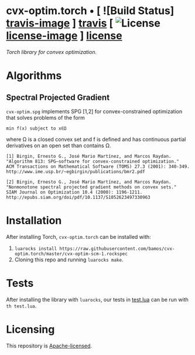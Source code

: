 # cvx-optim.torch • [ ![Build Status] [travis-image] ] [travis] [ ![License] [license-image] ] [license]

*Torch library for convex optimization.*

[travis-image]: https://travis-ci.org/bamos/cvx-optim.torch.png?branch=master
[travis]: http://travis-ci.org/bamos/cvx-optim

[license-image]: http://img.shields.io/badge/license-Apache--2-blue.svg?style=flat
[license]: LICENSE

# Algorithms

## Spectral Projected Gradient

`cvx-optim.spg` implements SPG [1,2] for convex-constrained optimization
that solves problems of the form

```
min f(x) subject to x∈Ω
```

where Ω is a closed convex set and
f is defined and has continuous partial derivatives
on an open set than contains Ω.

```
[1] Birgin, Ernesto G., José Mario Martínez, and Marcos Raydan.
"Algorithm 813: SPG—software for convex-constrained optimization."
ACM Transactions on Mathematical Software (TOMS) 27.3 (2001): 340-349.
http://www.ime.usp.br/~egbirgin/publications/bmr2.pdf

[2] Birgin, Ernesto G., José Mario Martínez, and Marcos Raydan.
"Nonmonotone spectral projected gradient methods on convex sets."
SIAM Journal on Optimization 10.4 (2000): 1196-1211.
http://epubs.siam.org/doi/pdf/10.1137/S1052623497330963
```

# Installation

After installing Torch, `cvx-optim.torch` can be installed with:

1. `luarocks install https://raw.githubusercontent.com/bamos/cvx-optim.torch/master/cvx-optim-scm-1.rockspec`
2. Cloning this repo and running `luarocks make`.

# Tests

After installing the library with `luarocks`, our tests in
[test.lua](https://github.com/bamos/cvx-optim.torch/blob/master/test.lua)
can be run with `th test.lua`.

# Licensing

This repository is
[Apache-licensed](https://github.com/bamos/cvx-optim.torch/blob/master/LICENSE).

